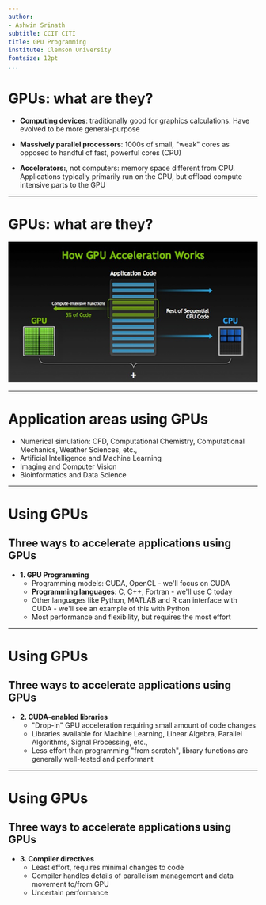 ```yaml
---
author:
- Ashwin Srinath
subtitle: CCIT CITI
title: GPU Programming
institute: Clemson University
fontsize: 12pt
...
```


# GPUs: what are they?

* **Computing devices**: traditionally good for graphics calculations.
Have evolved to be more general-purpose

* **Massively parallel processors**: 1000s of small, "weak" cores as opposed to 
handful of fast, powerful cores (CPU)

* **Accelerators:**, not computers: memory space different from CPU.
Applications typically primarily run on the CPU, but offload compute intensive
parts to the GPU

---

# GPUs: what are they?

![How GPU acceleration works](images/how-gpu-acceleration-works.png)

---

# Application areas using GPUs

* Numerical simulation: CFD, Computational Chemistry, Computational Mechanics, Weather Sciences, etc.,
* Artificial Intelligence and Machine Learning
* Imaging and Computer Vision
* Bioinformatics and Data Science

---

# Using GPUs

## Three ways to accelerate applications using GPUs

* **1. GPU Programming**
    - Programming models: CUDA, OpenCL - we'll focus on CUDA
    - **Programming languages**: C, C++, Fortran - we'll use C today
    - Other languages like Python, MATLAB and R can interface with CUDA - we'll see an example of this with Python
    - Most performance and flexibility, but requires the most effort

---

# Using GPUs

## Three ways to accelerate applications using GPUs

* **2. CUDA-enabled libraries**
    - "Drop-in" GPU acceleration requiring small amount of code changes
    - Libraries available for Machine Learning, Linear Algebra, Parallel Algorithms, Signal Processing, etc.,
    - Less effort than programming "from scratch", library functions are generally well-tested and performant

---

# Using GPUs

## Three ways to accelerate applications using GPUs

* **3. Compiler directives**
    - Least effort, requires minimal changes to code
    - Compiler handles details of parallelism management and data movement to/from GPU
    - Uncertain performance
